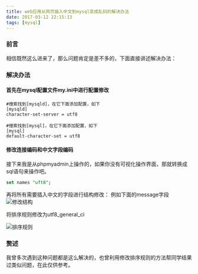 ```yaml
---
title: web应用从网页插入中文到mysql变成乱码的解决办法
date: 2017-03-12 22:15:13
tags: [mysql]
---
```

### 前言
相信既然这么进来了，那么问题肯定是差不多的，下面直接讲述解决办法：
<!-- more -->
### 解决办法

#### 首先在mysql配置文件my.ini中进行配置修改

```
#搜索找到[mysqld]，在它下面添加配置，如下
[mysqld]
character-set-server = utf8

#搜索找到[mysql]，在它下面添加配置，如下
[mysql]
default-character-set = utf8
```
#### 修改连接编码和中文字段编码
接下来我是从phpmyadmin上操作的，如果你没有可视化操作界面，那就转换成sql语句来操作吧。

```sql
set names "uft8";
```

再将所有需要插入中文的字段进行结构修改：
例如下面的message字段
![修改结构](http://oxebeaim4.bkt.clouddn.com/image/web应用从网页插入中文到mysql变成乱码的解决办法/修改.png)


将排序规则修改为utf8_general_ci

![排序规则](http://oxebeaim4.bkt.clouddn.com/image/web应用从网页插入中文到mysql变成乱码的解决办法/utf8.png)


### 赘述
我曾多次遇到这种问题都是这么解决的，也曾利用修改排序规则的方法帮同学结果过类似问题，在此仅供参考。